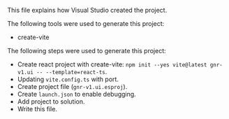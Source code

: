 This file explains how Visual Studio created the project.

The following tools were used to generate this project:
- create-vite

The following steps were used to generate this project:
- Create react project with create-vite: `npm init --yes vite@latest gnr-v1.ui -- --template=react-ts`.
- Updating `vite.config.ts` with port.
- Create project file (`gnr-v1.ui.esproj`).
- Create `launch.json` to enable debugging.
- Add project to solution.
- Write this file.
